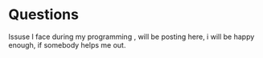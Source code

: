 # Questions
Issuse I face during my programming , will be posting here, i will be happy enough, if somebody helps me out.

